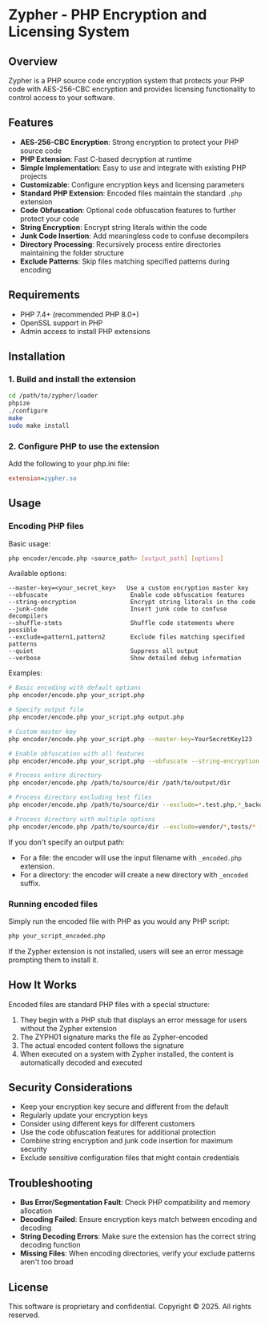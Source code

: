 # Zypher - PHP Encryption and Licensing System

## Overview

Zypher is a PHP source code encryption system that protects your PHP code with AES-256-CBC encryption and provides licensing functionality to control access to your software.

## Features

- **AES-256-CBC Encryption**: Strong encryption to protect your PHP source code
- **PHP Extension**: Fast C-based decryption at runtime
- **Simple Implementation**: Easy to use and integrate with existing PHP projects
- **Customizable**: Configure encryption keys and licensing parameters
- **Standard PHP Extension**: Encoded files maintain the standard `.php` extension
- **Code Obfuscation**: Optional code obfuscation features to further protect your code
- **String Encryption**: Encrypt string literals within the code
- **Junk Code Insertion**: Add meaningless code to confuse decompilers
- **Directory Processing**: Recursively process entire directories maintaining the folder structure
- **Exclude Patterns**: Skip files matching specified patterns during encoding

## Requirements

- PHP 7.4+ (recommended PHP 8.0+)
- OpenSSL support in PHP
- Admin access to install PHP extensions

## Installation

### 1. Build and install the extension

```bash
cd /path/to/zypher/loader
phpize
./configure
make
sudo make install
```

### 2. Configure PHP to use the extension

Add the following to your php.ini file:

```ini
extension=zypher.so
```

## Usage

### Encoding PHP files

Basic usage:

```bash
php encoder/encode.php <source_path> [output_path] [options]
```

Available options:

```
--master-key=<your_secret_key>   Use a custom encryption master key
--obfuscate                       Enable code obfuscation features
--string-encryption               Encrypt string literals in the code
--junk-code                       Insert junk code to confuse decompilers
--shuffle-stmts                   Shuffle code statements where possible
--exclude=pattern1,pattern2       Exclude files matching specified patterns
--quiet                           Suppress all output
--verbose                         Show detailed debug information
```

Examples:

```bash
# Basic encoding with default options
php encoder/encode.php your_script.php

# Specify output file
php encoder/encode.php your_script.php output.php

# Custom master key
php encoder/encode.php your_script.php --master-key=YourSecretKey123

# Enable obfuscation with all features
php encoder/encode.php your_script.php --obfuscate --string-encryption --junk-code

# Process entire directory
php encoder/encode.php /path/to/source/dir /path/to/output/dir

# Process directory excluding test files
php encoder/encode.php /path/to/source/dir --exclude=*.test.php,*_backup.php

# Process directory with multiple options
php encoder/encode.php /path/to/source/dir --exclude=vendor/*,tests/* --obfuscate
```

If you don't specify an output path:
- For a file: the encoder will use the input filename with `_encoded.php` extension.
- For a directory: the encoder will create a new directory with `_encoded` suffix.

### Running encoded files

Simply run the encoded file with PHP as you would any PHP script:

```bash
php your_script_encoded.php
```

If the Zypher extension is not installed, users will see an error message prompting them to install it.

## How It Works

Encoded files are standard PHP files with a special structure:
1. They begin with a PHP stub that displays an error message for users without the Zypher extension
2. The ZYPH01 signature marks the file as Zypher-encoded
3. The actual encoded content follows the signature
4. When executed on a system with Zypher installed, the content is automatically decoded and executed

## Security Considerations

- Keep your encryption key secure and different from the default
- Regularly update your encryption keys
- Consider using different keys for different customers
- Use the code obfuscation features for additional protection
- Combine string encryption and junk code insertion for maximum security
- Exclude sensitive configuration files that might contain credentials

## Troubleshooting

- **Bus Error/Segmentation Fault**: Check PHP compatibility and memory allocation
- **Decoding Failed**: Ensure encryption keys match between encoding and decoding
- **String Decoding Errors**: Make sure the extension has the correct string decoding function
- **Missing Files**: When encoding directories, verify your exclude patterns aren't too broad

## License

This software is proprietary and confidential.
Copyright © 2025. All rights reserved.
